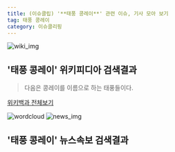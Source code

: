 ```yaml
---
title: (이슈클립) '**태풍 콩레이**' 관련 이슈, 기사 모아 보기
tag: 태풍 콩레이
category: 이슈클리핑
---
```

![wiki_img](https://user-images.githubusercontent.com/42597476/44503234-41136a80-a6d0-11e8-9071-6fc6418eafe4.png)
## **'**태풍 콩레이**'** 위키피디아 검색결과
>다음은 콩레이를 이름으로 하는 태풍들이다.

<a href="https://ko.wikipedia.org/wiki/태풍 콩레이" target="_blank">위키백과 전체보기</a>

![wordcloud](https://s3.ap-northeast-2.amazonaws.com/lyrics101-wordcloud/2018-10-03-1538511073.png)
![news_img](https://user-images.githubusercontent.com/42597476/44507050-1206f400-a6e4-11e8-8d98-7ffbfebb353f.png)
## **'**태풍 콩레이**'** 뉴스속보 검색결과

